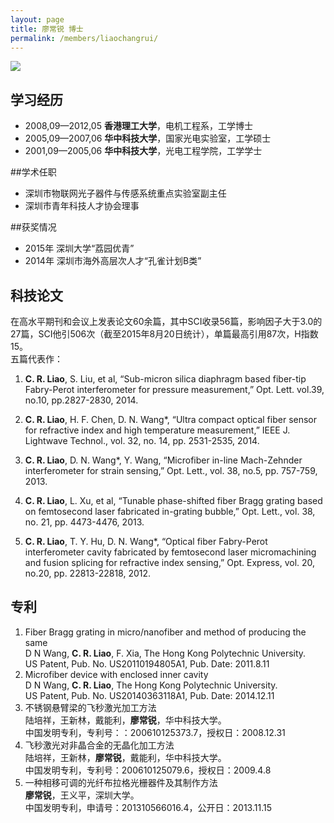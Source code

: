 ```yaml
---
layout: page
title: 廖常锐 博士
permalink: /members/liaochangrui/
---
```


<a href="{{ site.baseurl }}/members/liaochangrui/">
<img class="member-avatar" src="{{ site.baseurl }}/images/liaochangrui-92x128.jpg">
</a>


## 学习经历

+ 2008,09—2012,05 **香港理工大学**，电机工程系，工学博士 
+ 2005,09—2007,06 **华中科技大学**，国家光电实验室，工学硕士
+ 2001,09—2005,06 **华中科技大学**，光电工程学院，工学学士

##学术任职

+ 深圳市物联网光子器件与传感系统重点实验室副主任
+ 深圳市青年科技人才协会理事

##获奖情况
+ 2015年	深圳大学“荔园优青”
+ 2014年	深圳市海外高层次人才“孔雀计划B类”

## 科技论文
在高水平期刊和会议上发表论文60余篇，其中SCI收录56篇，影响因子大于3.0的27篇，SCI他引506次（截至2015年8月20日统计），单篇最高引用87次，H指数15。<br/>
五篇代表作：<br/>

1. **C. R. Liao**, S. Liu, et al, “Sub-micron silica diaphragm based fiber-tip Fabry-Perot interferometer for pressure measurement,” Opt. Lett. vol.39, no.10, pp.2827-2830, 2014.  <br>
2. **C. R. Liao**, H. F. Chen, D. N. Wang&#42;, “Ultra compact optical fiber sensor for refractive index and high temperature measurement,” IEEE J. Lightwave Technol., vol. 32, no. 14, pp. 2531-2535, 2014.<br>

3.  **C. R. Liao**, D. N. Wang&#42;, Y. Wang, “Microfiber in-line Mach-Zehnder interferometer for strain sensing,” Opt. Lett., vol. 38, no.5, pp. 757-759, 2013. <br>

4.  **C. R. Liao**, L. Xu, et al, “Tunable phase-shifted fiber Bragg grating based on femtosecond laser fabricated in-grating bubble,” Opt. Lett., vol. 38, no. 21, pp. 4473-4476, 2013. <br>

5.  **C. R. Liao**, T. Y. Hu, D. N. Wang&#42;, “Optical fiber Fabry-Perot interferometer cavity fabricated by femtosecond laser micromachining and fusion splicing for refractive index sensing,” Opt. Express, vol. 20, no.20, pp. 22813-22818, 2012.<br>

## 专利
1. Fiber Bragg grating in micro/nanofiber and method of producing the same<br>
D N Wang, **C. R. Liao**, F. Xia, The Hong Kong Polytechnic University.<br>
US Patent, Pub. No. US20110194805A1, Pub. Date: 2011.8.11
2.	Microfiber device with enclosed inner cavity<br>
D N Wang, **C. R. Liao**, The Hong Kong Polytechnic University.<br>
US Patent, Pub. No. US20140363118A1, Pub. Date: 2014.12.11
3.  不锈钢悬臂梁的飞秒激光加工方法<br>
陆培祥，王新林，戴能利，**廖常锐**，华中科技大学。<br>
中国发明专利，专利号：：200610125373.7，授权日：2008.12.31<br>
4.	飞秒激光对非晶合金的无晶化加工方法<br>
陆培祥，王新林，**廖常锐**，戴能利，华中科技大学。<br>
中国发明专利，专利号：200610125079.6，授权日：2009.4.8<br>
5.	一种相移可调的光纤布拉格光栅器件及其制作方法<br>
**廖常锐**，王义平，深圳大学。<br>
中国发明专利，申请号：201310566016.4，公开日：2013.11.15<br>